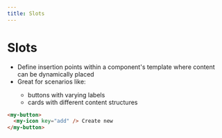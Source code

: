 ```yaml
---
title: Slots
---
```


# Slots

- <mdi-card-plus-outline /> Define insertion points within a component's template where content can be dynamically placed
- <mdi-lightbulb /> Great for scenarios like:
  - <mdi-button-cursor /> buttons with varying labels 
  - <mdi-cards-outline /> cards with different content structures

```html
<my-button>
  <my-icon key="add" /> Create new
</my-button>
```

<!--
# Joe
-->
